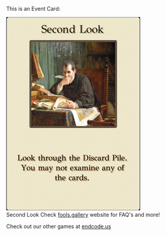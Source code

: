 This is an Event Card: 
 
 ![alt text](Second_Look.png?raw=true "Event Card")  
 Second Look 
 Check [fools.gallery](https://fools.gallery/) website for FAQ's and more! 
 
 Check out our other games at [endcode.us](https://endcode.us/)